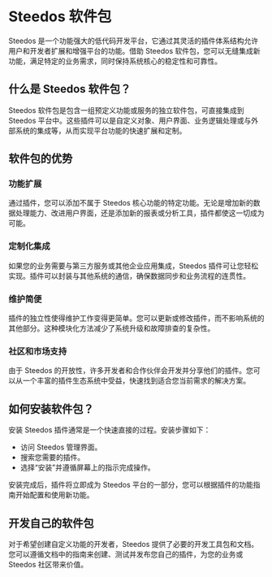 # Steedos 软件包

Steedos 是一个功能强大的低代码开发平台，它通过其灵活的插件体系结构允许用户和开发者扩展和增强平台的功能。借助 Steedos 软件包，您可以无缝集成新功能，满足特定的业务需求，同时保持系统核心的稳定性和可靠性。

## 什么是 Steedos 软件包？

Steedos 软件包是包含一组预定义功能或服务的独立软件包，可直接集成到 Steedos 平台中。这些插件可以是自定义对象、用户界面、业务逻辑处理或与外部系统的集成等，从而实现平台功能的快速扩展和定制。

## 软件包的优势

### 功能扩展

通过插件，您可以添加不属于 Steedos 核心功能的特定功能。无论是增加新的数据处理能力、改进用户界面，还是添加新的报表或分析工具，插件都使这一切成为可能。

### 定制化集成
如果您的业务需要与第三方服务或其他企业应用集成，Steedos 插件可让您轻松实现。插件可以封装与其他系统的通信，确保数据同步和业务流程的连贯性。

### 维护简便
插件的独立性使得维护工作变得更简单。您可以更新或修改插件，而不影响系统的其他部分。这种模块化方法减少了系统升级和故障排查的复杂性。

### 社区和市场支持
由于 Steedos 的开放性，许多开发者和合作伙伴会开发并分享他们的插件。您可以从一个丰富的插件生态系统中受益，快速找到适合您当前需求的解决方案。

## 如何安装软件包？

安装 Steedos 插件通常是一个快速直接的过程。安装步骤如下：

- 访问 Steedos 管理界面。
- 搜索您需要的插件。
- 选择“安装”并遵循屏幕上的指示完成操作。

安装完成后，插件将立即成为 Steedos 平台的一部分，您可以根据插件的功能指南开始配置和使用新功能。

## 开发自己的软件包

对于希望创建自定义功能的开发者，Steedos 提供了必要的开发工具包和文档。您可以遵循文档中的指南来创建、测试并发布您自己的插件，为您的业务或 Steedos 社区带来价值。